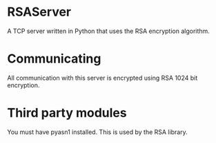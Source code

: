 # RSAServer
A TCP server written in Python that uses the RSA encryption algorithm. 

# Communicating
All communication with this server is encrypted using RSA 1024 bit encryption. 

# Third party modules
You must have pyasn1 installed. This is used by the RSA library.